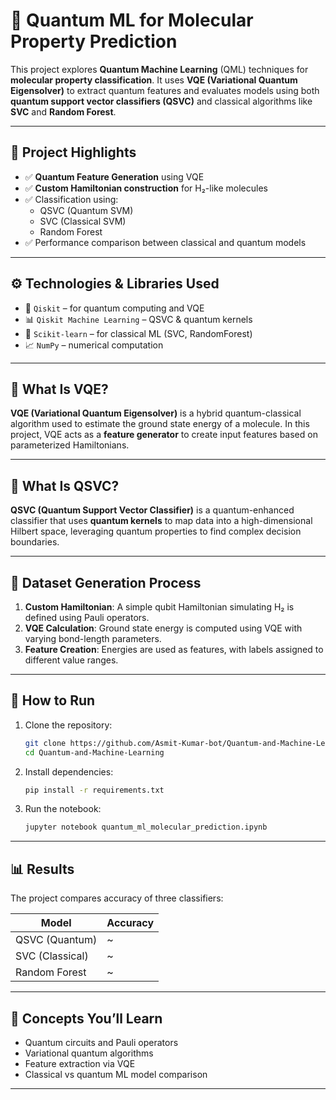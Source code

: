 
# 🧪 Quantum ML for Molecular Property Prediction

This project explores **Quantum Machine Learning** (QML) techniques for **molecular property classification**. It uses **VQE (Variational Quantum Eigensolver)** to extract quantum features and evaluates models using both **quantum support vector classifiers (QSVC)** and classical algorithms like **SVC** and **Random Forest**.

---

## 📌 Project Highlights

- ✅ **Quantum Feature Generation** using VQE
- ✅ **Custom Hamiltonian construction** for H₂-like molecules
- ✅ Classification using:
  - QSVC (Quantum SVM)
  - SVC (Classical SVM)
  - Random Forest
- ✅ Performance comparison between classical and quantum models

---

## ⚙️ Technologies & Libraries Used

- 🧠 `Qiskit` – for quantum computing and VQE
- 📊 `Qiskit Machine Learning` – QSVC & quantum kernels
- 🧮 `Scikit-learn` – for classical ML (SVC, RandomForest)
- 📈 `NumPy` – numerical computation

---

## 🧬 What Is VQE?

**VQE (Variational Quantum Eigensolver)** is a hybrid quantum-classical algorithm used to estimate the ground state energy of a molecule. In this project, VQE acts as a **feature generator** to create input features based on parameterized Hamiltonians.

---

## 🧠 What Is QSVC?

**QSVC (Quantum Support Vector Classifier)** is a quantum-enhanced classifier that uses **quantum kernels** to map data into a high-dimensional Hilbert space, leveraging quantum properties to find complex decision boundaries.

---

## 🧪 Dataset Generation Process

1. **Custom Hamiltonian**: A simple qubit Hamiltonian simulating H₂ is defined using Pauli operators.
2. **VQE Calculation**: Ground state energy is computed using VQE with varying bond-length parameters.
3. **Feature Creation**: Energies are used as features, with labels assigned to different value ranges.

---


## 🚀 How to Run

1. Clone the repository:
   ```bash
   git clone https://github.com/Asmit-Kumar-bot/Quantum-and-Machine-Learning
   cd Quantum-and-Machine-Learning
   ```

2. Install dependencies:
   ```bash
   pip install -r requirements.txt
   ```

3. Run the notebook:
   ```bash
   jupyter notebook quantum_ml_molecular_prediction.ipynb
   ```

---

## 📊 Results

The project compares accuracy of three classifiers:

| Model           | Accuracy |
|----------------|----------|
| QSVC (Quantum) | ~        |
| SVC (Classical)| ~        |
| Random Forest  | ~        |

---

## 🧠 Concepts You’ll Learn

- Quantum circuits and Pauli operators
- Variational quantum algorithms
- Feature extraction via VQE
- Classical vs quantum ML model comparison

---
